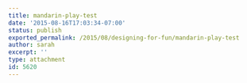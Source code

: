 ```yaml
---
title: mandarin-play-test
date: '2015-08-16T17:03:34-07:00'
status: publish
exported_permalink: /2015/08/designing-for-fun/mandarin-play-test
author: sarah
excerpt: ''
type: attachment
id: 5620
---
```

<!DOCTYPE html PUBLIC "-//W3C//DTD HTML 4.0 Transitional//EN" "http://www.w3.org/TR/REC-html40/loose.dtd">
<?xml encoding="UTF-8">

